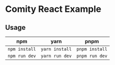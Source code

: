 # Comity React Example

## Usage

| npm           | yarn           | pnpm           |
| ------------- | -------------- | -------------- |
| `npm install` | `yarn install` | `pnpm install` |
| `npm run dev` | `yarn run dev` | `pnpm run dev` |
